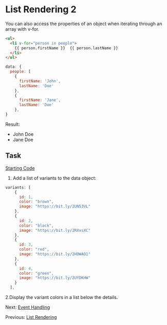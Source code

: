 # List Rendering 2
You can also access the properties of an object when iterating through an array with v-for.
```html
<ul>
  <li v-for="person in people">
    {{ person.firstName }}  {{ person.lastName }}
  </li>
</ul>
```

```javascript
data: {
  people: [
    {
      firstName: 'John',
      lastName: 'Doe'
    },
    {
      firstName: 'Jane',
      lastName: 'Doe'
    },
}
```

Result:
- John Doe
- Jane Doe

## Task
[Starting Code](https://jsfiddle.net/agv4dhzt/10/)

1. Add a list of variants to the data object:
```javascript
variants: [
    {
      id: 1,
      color: "brown",
      image: "https://bit.ly/2UN53VL"
    },
    {
      id: 2,
      color: "black",
      image: "https://bit.ly/2RXxsXC"
    },
    {
      id: 3,
      color: "red",
      image: "https://bit.ly/2HOWAO1"
    },
    {
      id: 4,
      color: "green",
      image: "https://bit.ly/2UYDKHW"
    }
  ],
```
2.Display the variant colors in a list below the details.

Next: [Event Handling](https://github.com/kristandre/vue-workshop/blob/master/Event_Handling/event_handling.md)

Previous: [List Rendering](https://github.com/kristandre/vue-workshop/blob/master/List_Rendering/list_rendering.md)

